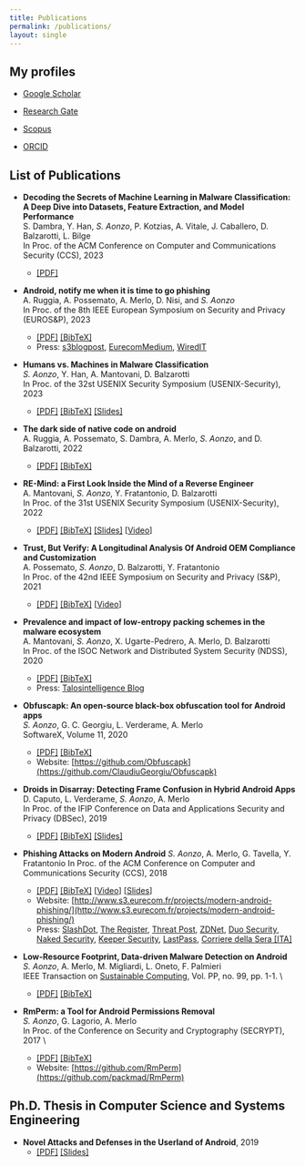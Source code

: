 ```yaml
---
title: Publications
permalink: /publications/
layout: single
---
```


## My profiles

+ [Google Scholar](https://scholar.google.fr/citations?user=h1RL7s4AAAAJ)

+ [Research Gate](https://www.researchgate.net/profile/Simone_Aonzo)

+ [Scopus](https://www.scopus.com/authid/detail.uri?authorId=57195635255)

+ [ORCID](https://orcid.org/0000-0001-9547-3502)


## List of Publications

+ **Decoding the Secrets of Machine Learning in Malware Classification: A Deep Dive into Datasets, Feature Extraction, and Model Performance** \
S. Dambra, Y. Han, *S. Aonzo*, P. Kotzias, A. Vitale, J. Caballero, D. Balzarotti, L. Bilge \
In Proc. of the ACM Conference on Computer and Communications Security (CCS), 2023
  + [[PDF]](https://arxiv.org/pdf/2307.14657)


+ **Android, notify me when it is time to go phishing** \
A. Ruggia, A. Possemato, A. Merlo, D. Nisi, and *S. Aonzo* \
In Proc. of the 8th IEEE European Symposium on Security and Privacy (EUROS&P), 2023 
  + [[PDF]](https://www.s3.eurecom.fr/docs/eurosp23_inotify.pdf) [[BibTeX]](https://www.s3.eurecom.fr/bibs/eurosp23_inotify.bib)
  + Press: [s3blogpost](https://www.s3.eurecom.fr/post/2023/03/06/android-notify-me-when-it-is-time-to-go-phishing/), [EurecomMedium](https://eurecom-blog.medium.com/a-new-vulnerability-is-identified-in-the-android-system-by-eurecom-researchers-a97643ed8180), [WiredIT](https://www.wired.it/article/android-vulnerabilita-genova/)

+ **Humans vs. Machines in Malware Classification** \
*S. Aonzo*, Y. Han, A. Mantovani, D. Balzarotti \
In Proc. of the 32st USENIX Security Symposium (USENIX-Security), 2023 
  + [[PDF]](/assets/pdf/Humans_vs._Machines_in_Malware_Classification.pdf) [[BibTeX]](/assets/bib/aonzo2023humans.bib) [[Slides]](https://docs.google.com/presentation/d/1pArIOq3WgUUusjDtFK9ntaGbeiUUbzmCuHxEe2lTaG4/edit?usp=sharing)

+ **The dark side of native code on android** \
A. Ruggia, A. Possemato, S. Dambra, A. Merlo, *S. Aonzo*, and D. Balzarotti, 2022 
  + [[PDF]](https://www.techrxiv.org/articles/preprint/The_Dark_Side_of_Native_Code_on_Android/21220247/1) [[BibTeX]](/assets/bib/ruggia2022dark.bib)

+ **RE-Mind: a First Look Inside the Mind of a Reverse Engineer** \
A. Mantovani, *S. Aonzo*, Y. Fratantonio, D. Balzarotti \
In Proc. of the 31st USENIX Security Symposium (USENIX-Security), 2022 
  + [[PDF]](/assets/pdf/RE-Mind_a_First_Look_Inside_the_Mind_of_a_Reverse_Engineer.pdf) [[BibTeX]](/assets/bib/mantovani2022remind.bib) [[Slides]](https://docs.google.com/presentation/d/1oJWV0oNEKpdzyCCvK2NbRl0LPvMiJHhZOfETeIXu0wA/edit?usp=sharing) [[Video](https://www.youtube.com/watch?v=n7mVyF5hplI)]

+ **Trust, But Verify: A Longitudinal Analysis Of Android OEM Compliance and Customization** \
A. Possemato, *S. Aonzo*, D. Balzarotti, Y. Fratantonio \
In Proc. of the 42nd IEEE Symposium on Security and Privacy (S&P), 2021 
  + [[PDF]](/assets/pdf/2021_oakland_customizations.pdf) [[BibTeX]](/assets/bib/possemato2021trust.bib) [[Video](https://www.youtube.com/watch?v=Giy7JZRbADc)]

+ **Prevalence and impact of low-entropy packing schemes in the malware ecosystem** \
  A. Mantovani, *S. Aonzo*, X. Ugarte-Pedrero, A. Merlo, D. Balzarotti \
In Proc. of the ISOC Network and Distributed System Security (NDSS), 2020
  + [[PDF]](/assets/pdf/Prevalence_and_Impact_of_Low-Entropy_Packing_Schemes_in_the_Malware_Ecosystem.pdf) [[BibTeX]](/assets/bib/mantovani2020prevalence.bib) 
  + Press: [Talosintelligence Blog](https://blog.talosintelligence.com/2020/02/new-research-paper-prevalence-and.html)

+ **Obfuscapk: An open-source black-box obfuscation tool for Android apps** \
*S. Aonzo*, G. C. Georgiu, L. Verderame, A. Merlo \
SoftwareX, Volume 11, 2020
  + [[PDF]](https://www.sciencedirect.com/science/article/pii/S2352711019302791) [[BibTeX]](/assets/bib/aonzo2020obfuscapk.bib)
  + Website: [https://github.com/Obfuscapk](https://github.com/ClaudiuGeorgiu/Obfuscapk)

+ **Droids in Disarray: Detecting Frame Confusion in Hybrid Android Apps** \
D. Caputo, L. Verderame, *S. Aonzo*, A. Merlo \
In Proc. of the IFIP Conference on Data and Applications Security and Privacy (DBSec), 2019 
  + [[PDF]](/assets/pdf/Droids_in_Disarray_DetectingFrame_ConfusioninHybrid_Android_Apps.pdf) [[BibTeX]](/assets/bib/caputo2019droids.bib) [[Slides]](https://docs.google.com/presentation/d/1iSoeMAFL4JTrZlUDtDoZPoC-UJ7-aYsanFvc3MTCexc/edit?usp=sharing)

+ **Phishing Attacks on Modern Android**
*S. Aonzo*, A. Merlo, G. Tavella, Y. Fratantonio
In Proc. of the ACM Conference on Computer and Communications Security (CCS), 2018
  + [[PDF]](/assets/pdf/Phishing_Attacks_on_Modern_Android.pdf) [[BibTeX]](/assets/bib/aonzo2018phishing.bib) [[Video](https://www.youtube.com/watch?v=J1tx4OZ_wMc)] [[Slides](https://docs.google.com/presentation/d/1YCQaVhk8Oww9liguba4wiRyGiC8SUlA-Fte7i8F0BTY)]
  + Website: [http://www.s3.eurecom.fr/projects/modern-android-phishing/](http://www.s3.eurecom.fr/projects/modern-android-phishing/)
  + Press: [SlashDot](https://slashdot.org/story/18/09/26/1534203/password-managers-can-be-tricked-into-believing-that-malicious-android-apps-are-legitimate), [The Register](https://www.theregister.co.uk/2018/09/26/password_manager_theft/), [Threat Post](https://threatpost.com/android-app-verification-issues-pave-way-for-phishing-attacks/137774/), [ZDNet](https://www.zdnet.com/article/password-managers-can-be-tricked-into-believing-that-malicious-android-apps-are-legitimate/), [Duo Security](https://duo.com/decipher/researchers-identify-new-phishing-tactics-on-android-devices), [Naked Security](https://nakedsecurity.sophos.com/2018/09/28/mobile-password-managers-vulnerable-to-phishing-apps/), [Keeper Security](https://keepersecurity.com/blog/2018/09/26/response-to-phishing-attacks-on-android-password-managers/), [LastPass](https://blog.lastpass.com/2019/02/lastpass-bugcrowd-update-2h-2018.html/), [Corriere della Sera [ITA]](https://www.corriere.it/tecnologia/18_settembre_26/minaccia-phishing-android-mobile-password-manager-rischio-10bfb0dc-c0ca-11e8-8c2f-234b69fe8a3d.shtml)


+ **Low-Resource Footprint, Data-driven Malware Detection on Android** \
*S. Aonzo*, A. Merlo, M. Migliardi, L. Oneto, F. Palmieri \
IEEE Transaction on [Sustainable Computing](https://ieeexplore.ieee.org/xpl/RecentIssue.jsp?punumber=7274860), Vol. PP, no. 99, pp. 1-1. \
  + [[PDF]](/assets/pdf/Low-Resource_Footprint,Data-Driven_Malware_Detection_on_Android.pdf) [[BibTeX]](/assets/bib/aonzo2017low.bib)

+ **RmPerm: a Tool for Android Permissions Removal** \
*S. Aonzo*, G. Lagorio, A. Merlo \
In Proc. of the Conference on Security and Cryptography (SECRYPT), 2017 \
  + [[PDF]](/assets/pdf/RmPerm_a_Tool_for_Android_Permissions_Removal.pdf) [[BibTeX]](/assets/bib/aonzo2017rmperm.bib)
  + Website: [https://github.com/RmPerm](https://github.com/packmad/RmPerm)


## Ph.D. Thesis in Computer Science and Systems Engineering

+ **Novel Attacks and Defenses in the Userland of Android**, 2019
  + [[PDF]](https://iris.unige.it/retrieve/handle/11567/990743/385940/phdunige_3338799.pdf) [[Slides]](https://docs.google.com/presentation/d/1wOjezg7cu_-SUrCUZhoCsCgiG0jvFWg-TjR8dWqNJ-M/edit?usp=sharing)
